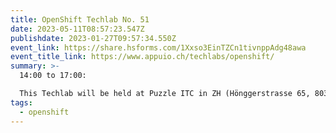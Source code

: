 ```yaml
---
title: OpenShift Techlab No. 51
date: 2023-05-11T08:57:23.547Z
publishdate: 2023-01-27T09:57:34.550Z
event_link: https://share.hsforms.com/1Xxso3EinTZCn1tivnppAdg48awa
event_title_link: https://www.appuio.ch/techlabs/openshift/
summary: >-
  14:00 to 17:00: 

  This Techlab will be held at Puzzle ITC in ZH (Hönggerstrasse 65, 8037 Zürich). 
tags:
  - openshift
---
```

